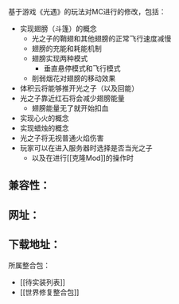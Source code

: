 基于游戏《光遇》的玩法对MC进行的修改，包括：
- 实现翅膀（斗篷）的概念
  - 光之子的鞘翅和其他翅膀的正常飞行速度减慢
  - 翅膀的充能和耗能机制
  - 翅膀实现两种模式
    - 垂直悬停模式和飞行模式
  - 削弱烟花对翅膀的移动效果
- 体积云将能够推开光之子（以及回能）
- 光之子靠近红石将会减少翅膀能量
  - 翅膀能量无了就开始扣血
- 实现心火的概念
- 实现蜡烛的概念
- 光之子将无视普通火焰伤害
- 玩家可以在进入服务器时选择是否当光之子
  - 以及在进行[[克隆Mod]]的操作时

兼容性：
- 

网址：
- 

下载地址：
- 

所属整合包：
- [[待实装列表]]
- [[世界修复整合包]]